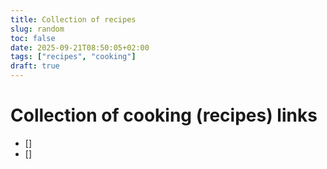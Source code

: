 ```yaml
---
title: Collection of recipes
slug: random
toc: false
date: 2025-09-21T08:50:05+02:00
tags: ["recipes", "cooking"]
draft: true
---
```


# Collection of cooking (recipes) links
- []
- []
